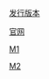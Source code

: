 
[发行版本](http://opensource.spotify.com/cefbuilds/index.html)

[官网](https://bitbucket.org/chromiumembedded/cef)

[M1](https://blog.csdn.net/u011393161/article/details/79195515)

[M2](https://www.cnblogs.com/sier/p/4266001.html)
